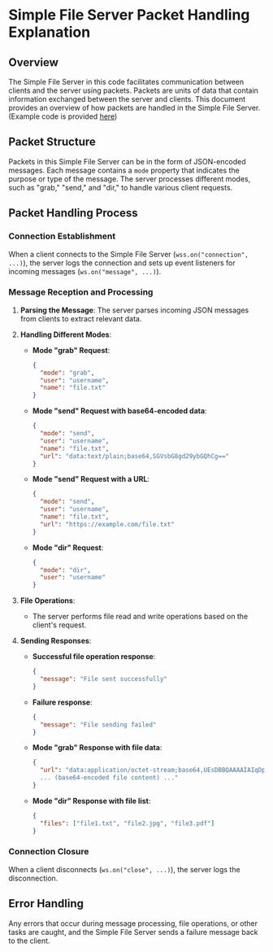 # Simple File Server Packet Handling Explanation

## Overview

The Simple File Server in this code facilitates communication between clients and the server using packets. Packets are units of data that contain information exchanged between the server and clients. This document provides an overview of how packets are handled in the Simple File Server. (Example code is provided [here](ExampleInfo.md))

## Packet Structure

Packets in this Simple File Server can be in the form of JSON-encoded messages. Each message contains a `mode` property that indicates the purpose or type of the message. The server processes different modes, such as "grab," "send," and "dir," to handle various client requests.

## Packet Handling Process

### Connection Establishment

When a client connects to the Simple File Server (`wss.on("connection", ...)`), the server logs the connection and sets up event listeners for incoming messages (`ws.on("message", ...)`).

### Message Reception and Processing

1. **Parsing the Message**: The server parses incoming JSON messages from clients to extract relevant data.

2. **Handling Different Modes**:

   - **Mode "grab" Request**:

     ```json
     {
       "mode": "grab",
       "user": "username",
       "name": "file.txt"
     }
     ```

   - **Mode "send" Request with base64-encoded data**:

     ```json
     {
       "mode": "send",
       "user": "username",
       "name": "file.txt",
       "url": "data:text/plain;base64,SGVsbG8gd29ybGQhCg=="
     }
     ```

   - **Mode "send" Request with a URL**:

     ```json
     {
       "mode": "send",
       "user": "username",
       "name": "file.txt",
       "url": "https://example.com/file.txt"
     }
     ```

   - **Mode "dir" Request**:

     ```json
     {
       "mode": "dir",
       "user": "username"
     }
     ```

3. **File Operations**:
   - The server performs file read and write operations based on the client's request.

4. **Sending Responses**:

   - **Successful file operation response**:

     ```json
     {
       "message": "File sent successfully"
     }
     ```

   - **Failure response**:

     ```json
     {
       "message": "File sending failed"
     }
     ```

   - **Mode "grab" Response with file data**:

     ```json
     {
       "url": "data:application/octet-stream;base64,UEsDBBQAAAAIAIqDp0hMpwcAAAAQAAAALAAAAbWltZXR5cGUuZGF0Vk1RvgP4VWdbE
       ... (base64-encoded file content) ..."
     }
     ```

   - **Mode "dir" Response with file list**:

     ```json
     {
       "files": ["file1.txt", "file2.jpg", "file3.pdf"]
     }
     ```

### Connection Closure

When a client disconnects (`ws.on("close", ...)`), the server logs the disconnection.

## Error Handling

Any errors that occur during message processing, file operations, or other tasks are caught, and the Simple File Server sends a failure message back to the client.
